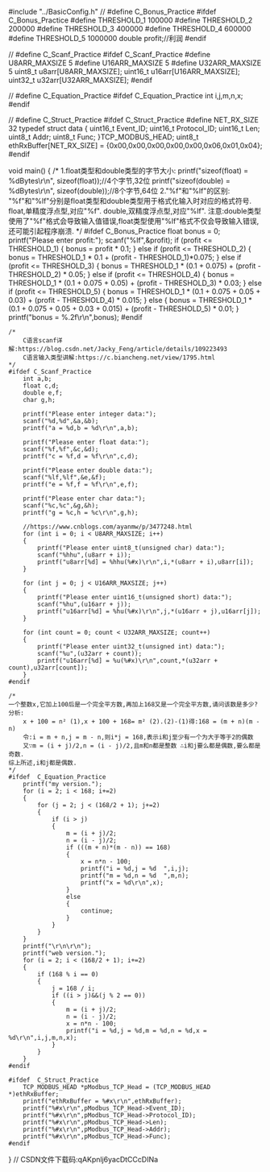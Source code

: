 #include "../BasicConfig.h"
// #define C_Bonus_Practice
#ifdef C_Bonus_Practice
    #define THRESHOLD_1 100000
    #define THRESHOLD_2 200000
    #define THRESHOLD_3 400000
    #define THRESHOLD_4 600000
    #define THRESHOLD_5 1000000
    double profit;//利润
#endif

// #define C_Scanf_Practice
#ifdef C_Scanf_Practice
    #define U8ARR_MAXSIZE 5
    #define U16ARR_MAXSIZE 5
    #define U32ARR_MAXSIZE 5
    uint8_t u8arr[U8ARR_MAXSIZE];
    uint16_t u16arr[U16ARR_MAXSIZE];
    uint32_t u32arr[U32ARR_MAXSIZE];
#endif

// #define C_Equation_Practice
#ifdef  C_Equation_Practice
    int i,j,m,n,x;
#endif

// #define C_Struct_Practice
#ifdef  C_Struct_Practice
#define	NET_RX_SIZE	32
typedef struct data
{
    uint16_t Event_ID;
    uint16_t Protocol_ID;
    uint16_t Len;
    uint8_t Addr;
    uint8_t Func;
}TCP_MODBUS_HEAD;
uint8_t ethRxBuffer[NET_RX_SIZE] = {0x00,0x00,0x00,0x00,0x00,0x06,0x01,0x04};
#endif


void main()
{
    /*
        1.float类型和double类型的字节大小:
        printf("sizeof(float) = %dBytes\r\n", sizeof(float));//4个字节,32位
        printf("sizeof(double) = %dBytes\r\n", sizeof(double));//8个字节,64位
        2."%f"和"%lf"的区别:
        "%f"和"%lf"分别是float类型和double类型用于格式化输入时对应的格式符号.
        float,单精度浮点型,对应"%f".
        double,双精度浮点型,对应"%lf".
        注意:double类型使用了"%f"格式会导致输入值错误,float类型使用"%lf"格式不仅会导致输入错误,还可能引起程序崩溃.
    */
    #ifdef C_Bonus_Practice
        float bonus = 0;
        printf("Please enter profit:");
        scanf("%lf",&profit);
        if (profit <= THRESHOLD_1)
        {
            bonus = profit * 0.1;
        }
        else if (profit <= THRESHOLD_2)
        {
            bonus = THRESHOLD_1 * 0.1 + (profit - THRESHOLD_1)*0.075;
        }
        else if (profit <= THRESHOLD_3)
        {
            bonus = THRESHOLD_1 * (0.1 + 0.075) + (profit - THRESHOLD_2) * 0.05;
        }
        else if (profit <= THRESHOLD_4)
        {
            bonus = THRESHOLD_1 * (0.1 + 0.075 + 0.05) + (profit - THRESHOLD_3) * 0.03;
        }
        else if (profit <= THRESHOLD_5)
        {
            bonus = THRESHOLD_1 * (0.1 + 0.075 + 0.05 + 0.03) + (profit - THRESHOLD_4) * 0.015;
        }
        else
        {
            bonus = THRESHOLD_1 * (0.1 + 0.075 + 0.05 + 0.03 + 0.015) + (profit - THRESHOLD_5) * 0.01;
        }
        printf("bonus = %.2f\r\n",bonus);
    #endif

    /*
        C语言scanf详解:https://blog.csdn.net/Jacky_Feng/article/details/109223493
        C语言输入类型讲解:https://c.biancheng.net/view/1795.html
    */
    #ifdef C_Scanf_Practice
        int a,b;
        float c,d;
        double e,f;
        char g,h;

        printf("Please enter integer data:");
        scanf("%d,%d",&a,&b);
        printf("a = %d,b = %d\r\n",a,b);

        printf("Please enter float data:");
        scanf("%f,%f",&c,&d);
        printf("c = %f,d = %f\r\n",c,d);

        printf("Please enter double data:");
        scanf("%lf,%lf",&e,&f);
        printf("e = %f,f = %f\r\n",e,f);

        printf("Please enter char data:");
        scanf("%c,%c",&g,&h);
        printf("g = %c,h = %c\r\n",g,h);

        //https://www.cnblogs.com/ayanmw/p/3477248.html
        for (int i = 0; i < U8ARR_MAXSIZE; i++)
        {
            printf("Please enter uint8_t(unsigned char) data:");
            scanf("%hhu",(u8arr + i));
            printf("u8arr[%d] = %hhu(%#x)\r\n",i,*(u8arr + i),u8arr[i]);
        }
        
        for (int j = 0; j < U16ARR_MAXSIZE; j++)
        {
            printf("Please enter uint16_t(unsigned short) data:");
            scanf("%hu",(u16arr + j));
            printf("u16arr[%d] = %hu(%#x)\r\n",j,*(u16arr + j),u16arr[j]);
        }
        
        for (int count = 0; count < U32ARR_MAXSIZE; count++)
        {
            printf("Please enter uint32_t(unsigned int) data:");
            scanf("%u",(u32arr + count));
            printf("u16arr[%d] = %u(%#x)\r\n",count,*(u32arr + count),u32arr[count]);
        }
    #endif

    /*
    一个整数x,它加上100后是一个完全平方数,再加上168又是一个完全平方数,请问该数是多少?
    分析:
        x + 100 = n² (1),x + 100 + 168= m² (2).(2)-(1)得:168 = (m + n)(m - n)
        令:i = m + n,j = m - n,则i*j = 168,表示i和j至少有一个为大于等于2的偶数
        又∵m = (i + j)/2,n = (i - j)/2,且m和n都是整数 ∴i和j要么都是偶数,要么都是奇数.
    综上所述,i和j都是偶数.
    */
    #ifdef  C_Equation_Practice
        printf("my version.");
        for (i = 2; i < 168; i+=2)
        {
            for (j = 2; j < (168/2 + 1); j+=2)
            {
                if (i > j)
                {
                    m = (i + j)/2;
                    n = (i - j)/2;
                    if (((m + n)*(m - n)) == 168)
                    {
                        x = n*n - 100;
                        printf("i = %d,j = %d  ",i,j);
                        printf("m = %d,n = %d  ",m,n);
                        printf("x = %d\r\n",x);
                    }
                    else
                    {
                        continue;
                    } 
                }
            }
        }
        printf("\r\n\r\n");
        printf("web version.");
        for (i = 2; i < (168/2 + 1); i+=2)
        {
            if (168 % i == 0)
            {
                j = 168 / i;
                if ((i > j)&&(j % 2 == 0))
                {
                    m = (i + j)/2;
                    n = (i - j)/2;
                    x = n*n - 100;
                    printf("i = %d,j = %d,m = %d,n = %d,x = %d\r\n",i,j,m,n,x);
                }
            }
        }
    #endif
    
    #ifdef  C_Struct_Practice
        TCP_MODBUS_HEAD *pModbus_TCP_Head = (TCP_MODBUS_HEAD *)ethRxBuffer;
        printf("ethRxBuffer = %#x\r\n",ethRxBuffer);
        printf("%#x\r\n",pModbus_TCP_Head->Event_ID);
        printf("%#x\r\n",pModbus_TCP_Head->Protocol_ID);
        printf("%#x\r\n",pModbus_TCP_Head->Len);
        printf("%#x\r\n",pModbus_TCP_Head->Addr);
        printf("%#x\r\n",pModbus_TCP_Head->Func);
    #endif

}
// CSDN文件下载码:qAKpnlj6yacDtCCcDINa